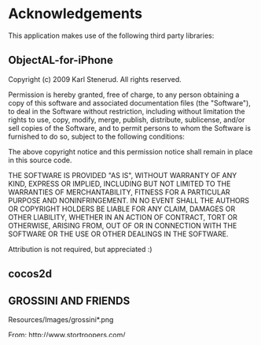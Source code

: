 # Acknowledgements
This application makes use of the following third party libraries:

## ObjectAL-for-iPhone

Copyright (c) 2009 Karl Stenerud. All rights reserved.

Permission is hereby granted, free of charge, to any person obtaining a copy
of this software and associated documentation files (the "Software"), to deal
in the Software without restriction, including without limitation the rights
to use, copy, modify, merge, publish, distribute, sublicense, and/or sell
copies of the Software, and to permit persons to whom the Software is
furnished to do so, subject to the following conditions:

The above copyright notice and this permission notice shall remain in place
in this source code.

THE SOFTWARE IS PROVIDED "AS IS", WITHOUT WARRANTY OF ANY KIND, EXPRESS OR
IMPLIED, INCLUDING BUT NOT LIMITED TO THE WARRANTIES OF MERCHANTABILITY,
FITNESS FOR A PARTICULAR PURPOSE AND NONINFRINGEMENT. IN NO EVENT SHALL THE
AUTHORS OR COPYRIGHT HOLDERS BE LIABLE FOR ANY CLAIM, DAMAGES OR OTHER
LIABILITY, WHETHER IN AN ACTION OF CONTRACT, TORT OR OTHERWISE, ARISING FROM,
OUT OF OR IN CONNECTION WITH THE SOFTWARE OR THE USE OR OTHER DEALINGS IN
THE SOFTWARE.

Attribution is not required, but appreciated :)


## cocos2d

GROSSINI AND FRIENDS
--------------------

Resources/Images/grossini*.png

From:
   http://www.stortroopers.com/

LICENSE: Attribution-NonCommercial-ShareAlike 2.0


SPRITE SHEETS
-------------

Resoruces/Images/spritesheet*

LICENSE: unsure... don't use them in your project.


TILES & TILEMAP:
----------------

'Barbie Seahorse' tiles:
    Resources/Images/tiles.png
    Resources/Images/levelmap.tga
    Resources/Images/background.png

    From 'Barbie Seahorse' game:
        http://www.imitationpickles.org/barbie/

    LICENSE: GNU GPL v2

'Hex tiles'
    Resources/Images/tilemap/hexa-tiles.png
    From 'Pioneers' game:
        http://pio.sourceforge.net/

    LICENSE: GNU GPL v2

'Planet Cute' tiles:
    Resources/Images/tilemap/ortho-test1.png

    From Lost Garden:
        http://lostgarden.com/2007/05/dancs-miraculously-flexible-game.html

    LICENSE:
        http://lostgarden.com/2007/03/lost-garden-license.html


'Spritelib GPL':
    Resources/Images/tilemap/fixed-ortho-test2.png
    Resources/Images/tilemap/ortho-test2.png

    From 'SpriteLib GPL':
        http://www.flyingyogi.com/fun/spritelib.html

    LICENSE: Common Public License
    http://www.opensource.org/licenses/cpl.php

'Tiled examples':
    Resources/Images/tilemap/iso_test.png
    Resources/Images/tilemap/iso_test2.png
    Resources/Images/tilemap/tmw_desert_spacing.png

    From 'Tiled' editor.
        http://www.mapeditor.og
    LICENSE: GNU GPL v2

FONTS:
------

TTF fonts:
    Resources/Fonts/*.ttf
    From:
        http://www.webpagepublicity.com/free-fonts.html
    LICENSE: For personal Use.


SpriteSheet fonts:
    Resources/Images/tuffy_bold_italic-charmap.png

    From:
        http://tulrich.com/fonts/

    LICENSE: Public Domain

Generated by CocoaPods - http://cocoapods.org
